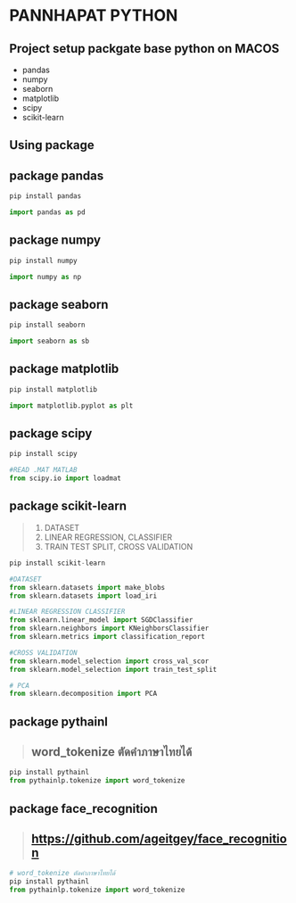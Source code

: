 # PANNHAPAT PYTHON 

## Project setup packgate base python on MACOS
* pandas
* numpy
* seaborn
* matplotlib
* scipy
* scikit-learn


## Using package 


## package pandas

```py
pip install pandas

import pandas as pd

```


## package numpy
```py
pip install numpy

import numpy as np

```

## package seaborn
```py
pip install seaborn

import seaborn as sb

```

## package matplotlib
```py
pip install matplotlib

import matplotlib.pyplot as plt 

```
## package scipy
```py
pip install scipy

#READ .MAT MATLAB
from scipy.io import loadmat

```

## package scikit-learn
> 1. DATASET
> 2. LINEAR REGRESSION, CLASSIFIER
> 3. TRAIN TEST SPLIT, CROSS VALIDATION

```py
pip install scikit-learn

#DATASET
from sklearn.datasets import make_blobs
from sklearn.datasets import load_iri

#LINEAR REGRESSION CLASSIFIER
from sklearn.linear_model import SGDClassifier
from sklearn.neighbors import KNeighborsClassifier
from sklearn.metrics import classification_report

#CROSS VALIDATION
from sklearn.model_selection import cross_val_scor
from sklearn.model_selection import train_test_split

# PCA
from sklearn.decomposition import PCA


```

## package pythainl
> ## word_tokenize ตัดคำภาษาไทยได้
```py
pip install pythainl
from pythainlp.tokenize import word_tokenize

```
## package face_recognition
> ## https://github.com/ageitgey/face_recognition
```py
# word_tokenize ตัดคำภาษาไทยได้
pip install pythainl
from pythainlp.tokenize import word_tokenize




